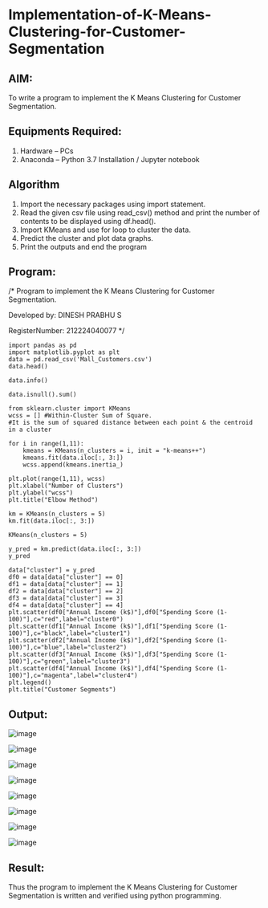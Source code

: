 # Implementation-of-K-Means-Clustering-for-Customer-Segmentation

## AIM:
To write a program to implement the K Means Clustering for Customer Segmentation.

## Equipments Required:
1. Hardware – PCs
2. Anaconda – Python 3.7 Installation / Jupyter notebook

## Algorithm

1. Import the necessary packages using import statement.
2. Read the given csv file using read_csv() method and print the number of contents to be displayed using df.head().
3. Import KMeans and use for loop to cluster the data.
4. Predict the cluster and plot data graphs.
5. Print the outputs and end the program

## Program:
/*
Program to implement the K Means Clustering for Customer Segmentation.

Developed by: DINESH PRABHU S

RegisterNumber: 212224040077
*/
```
import pandas as pd
import matplotlib.pyplot as plt
data = pd.read_csv('Mall_Customers.csv')
data.head()

data.info()

data.isnull().sum()

from sklearn.cluster import KMeans
wcss = [] #Within-Cluster Sum of Square.
#It is the sum of squared distance between each point & the centroid in a cluster

for i in range(1,11):
    kmeans = KMeans(n_clusters = i, init = "k-means++")
    kmeans.fit(data.iloc[:, 3:])
    wcss.append(kmeans.inertia_)

plt.plot(range(1,11), wcss)
plt.xlabel("Number of Clusters")
plt.ylabel("wcss")
plt.title("Elbow Method")

km = KMeans(n_clusters = 5)
km.fit(data.iloc[:, 3:])

KMeans(n_clusters = 5)

y_pred = km.predict(data.iloc[:, 3:])
y_pred

data["cluster"] = y_pred
df0 = data[data["cluster"] == 0]
df1 = data[data["cluster"] == 1]
df2 = data[data["cluster"] == 2]
df3 = data[data["cluster"] == 3]
df4 = data[data["cluster"] == 4]
plt.scatter(df0["Annual Income (k$)"],df0["Spending Score (1-100)"],c="red",label="cluster0")
plt.scatter(df1["Annual Income (k$)"],df1["Spending Score (1-100)"],c="black",label="cluster1")
plt.scatter(df2["Annual Income (k$)"],df2["Spending Score (1-100)"],c="blue",label="cluster2")
plt.scatter(df3["Annual Income (k$)"],df3["Spending Score (1-100)"],c="green",label="cluster3")
plt.scatter(df4["Annual Income (k$)"],df4["Spending Score (1-100)"],c="magenta",label="cluster4")
plt.legend()
plt.title("Customer Segments")
```

## Output:
![image](https://github.com/user-attachments/assets/7150789c-3107-4182-996e-d505c34b1cd1)

![image](https://github.com/user-attachments/assets/6558102a-824a-4598-9e80-0de38625d90d)

![image](https://github.com/user-attachments/assets/84237015-2c12-479d-a73e-f1b5ec4601ab)

![image](https://github.com/user-attachments/assets/052a8769-c84c-4104-8baa-d9f596ec1ff2)

![image](https://github.com/user-attachments/assets/04fdeadf-2d05-44f8-be9a-3d8567924959)

![image](https://github.com/user-attachments/assets/b128292e-0f50-45c3-b2a1-ce97dc1e8dfb)

![image](https://github.com/user-attachments/assets/4aac1fee-5d2c-4615-bde0-3a83d1e7c573)

![image](https://github.com/user-attachments/assets/26402cd9-bdb6-427b-8874-d47e95e687b9)


## Result:
Thus the program to implement the K Means Clustering for Customer Segmentation is written and verified using python programming.
